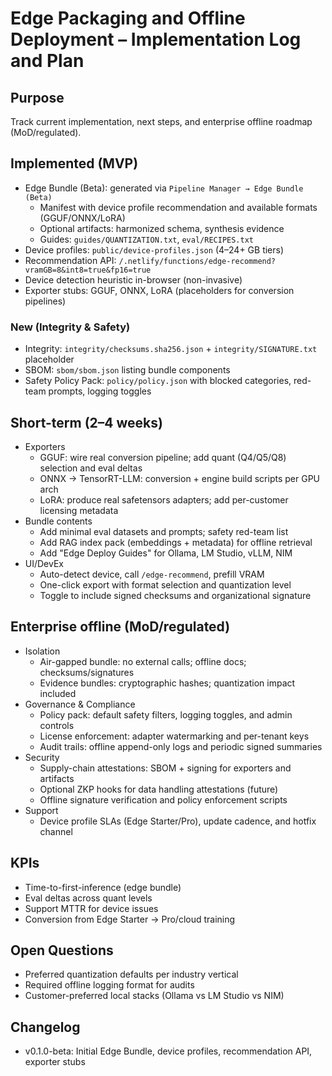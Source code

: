 # Edge Packaging and Offline Deployment – Implementation Log and Plan

## Purpose
Track current implementation, next steps, and enterprise offline roadmap (MoD/regulated).

## Implemented (MVP)
- Edge Bundle (Beta): generated via `Pipeline Manager → Edge Bundle (Beta)`
  - Manifest with device profile recommendation and available formats (GGUF/ONNX/LoRA)
  - Optional artifacts: harmonized schema, synthesis evidence
  - Guides: `guides/QUANTIZATION.txt`, `eval/RECIPES.txt`
- Device profiles: `public/device-profiles.json` (4–24+ GB tiers)
- Recommendation API: `/.netlify/functions/edge-recommend?vramGB=8&int8=true&fp16=true`
- Device detection heuristic in-browser (non-invasive)
- Exporter stubs: GGUF, ONNX, LoRA (placeholders for conversion pipelines)
  
### New (Integrity & Safety)
- Integrity: `integrity/checksums.sha256.json` + `integrity/SIGNATURE.txt` placeholder
- SBOM: `sbom/sbom.json` listing bundle components
- Safety Policy Pack: `policy/policy.json` with blocked categories, red-team prompts, logging toggles

## Short-term (2–4 weeks)
- Exporters
  - GGUF: wire real conversion pipeline; add quant (Q4/Q5/Q8) selection and eval deltas
  - ONNX → TensorRT-LLM: conversion + engine build scripts per GPU arch
  - LoRA: produce real safetensors adapters; add per-customer licensing metadata
- Bundle contents
  - Add minimal eval datasets and prompts; safety red-team list
  - Add RAG index pack (embeddings + metadata) for offline retrieval
  - Add "Edge Deploy Guides" for Ollama, LM Studio, vLLM, NIM
- UI/DevEx
  - Auto-detect device, call `/edge-recommend`, prefill VRAM
  - One-click export with format selection and quantization level
  - Toggle to include signed checksums and organizational signature

## Enterprise offline (MoD/regulated)
- Isolation
  - Air-gapped bundle: no external calls; offline docs; checksums/signatures
  - Evidence bundles: cryptographic hashes; quantization impact included
- Governance & Compliance
  - Policy pack: default safety filters, logging toggles, and admin controls
  - License enforcement: adapter watermarking and per-tenant keys
  - Audit trails: offline append-only logs and periodic signed summaries
- Security
  - Supply-chain attestations: SBOM + signing for exporters and artifacts
  - Optional ZKP hooks for data handling attestations (future)
  - Offline signature verification and policy enforcement scripts
- Support
  - Device profile SLAs (Edge Starter/Pro), update cadence, and hotfix channel

## KPIs
- Time-to-first-inference (edge bundle)
- Eval deltas across quant levels
- Support MTTR for device issues
- Conversion from Edge Starter → Pro/cloud training

## Open Questions
- Preferred quantization defaults per industry vertical
- Required offline logging format for audits
- Customer-preferred local stacks (Ollama vs LM Studio vs NIM)

## Changelog
- v0.1.0-beta: Initial Edge Bundle, device profiles, recommendation API, exporter stubs


